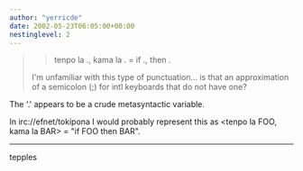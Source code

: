 ```yaml
---
author: "yerricde"
date: 2002-05-23T06:05:00+00:00
nestinglevel: 2
---
```


>> tenpo la ., kama la . = if ., then .
>
> I'm unfamiliar with this type of punctuation... is that an
> approximation of
> a semicolon (;) for intl keyboards that do not have one?

The '.' appears to be a crude metasyntactic variable.

In irc://efnet/tokipona I would probably represent this as \<tenpo la FOO, kama la BAR\> = "if FOO then BAR".

***
tepples